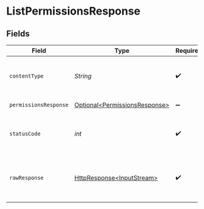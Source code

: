 # ListPermissionsResponse


## Fields

| Field                                                                                                                          | Type                                                                                                                           | Required                                                                                                                       | Description                                                                                                                    |
| ------------------------------------------------------------------------------------------------------------------------------ | ------------------------------------------------------------------------------------------------------------------------------ | ------------------------------------------------------------------------------------------------------------------------------ | ------------------------------------------------------------------------------------------------------------------------------ |
| `contentType`                                                                                                                  | *String*                                                                                                                       | :heavy_check_mark:                                                                                                             | HTTP response content type for this operation                                                                                  |
| `permissionsResponse`                                                                                                          | [Optional\<PermissionsResponse>](../../models/shared/PermissionsResponse.md)                                                   | :heavy_minus_sign:                                                                                                             | List Permissions.                                                                                                              |
| `statusCode`                                                                                                                   | *int*                                                                                                                          | :heavy_check_mark:                                                                                                             | HTTP response status code for this operation                                                                                   |
| `rawResponse`                                                                                                                  | [HttpResponse\<InputStream>](https://docs.oracle.com/en/java/javase/11/docs/api/java.net.http/java/net/http/HttpResponse.html) | :heavy_check_mark:                                                                                                             | Raw HTTP response; suitable for custom response parsing                                                                        |